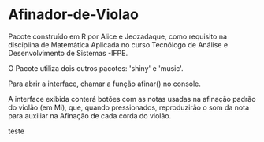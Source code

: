 # Afinador-de-Violao
Pacote construído em R por Alice e Jeozadaque, como requisito na disciplina de Matemática Aplicada no curso Tecnólogo de Análise e Desenvolvimento de Sistemas -IFPE.

O Pacote utiliza dois outros pacotes: 'shiny' e 'music'.

Para abrir a interface, chamar a função afinar() no console.

A interface exibida conterá botões com as notas usadas na afinação padrão do violão (em Mi), que, quando pressionados, reproduzirão o som da nota para auxiliar na Afinação de cada corda do violão.

teste